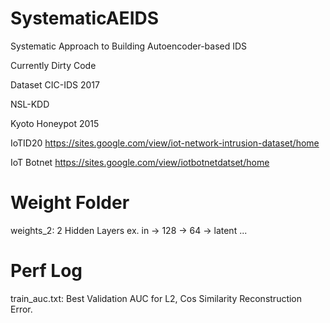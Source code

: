 # SystematicAEIDS
Systematic Approach to Building Autoencoder-based IDS

Currently Dirty Code

Dataset
CIC-IDS 2017

NSL-KDD

Kyoto Honeypot 2015

IoTID20
https://sites.google.com/view/iot-network-intrusion-dataset/home

IoT Botnet
https://sites.google.com/view/iotbotnetdatset/home

# Weight Folder
weights_2: 2 Hidden Layers ex. in -> 128 -> 64 -> latent ...

# Perf Log
train_auc.txt: Best Validation AUC for L2, Cos Similarity Reconstruction Error.